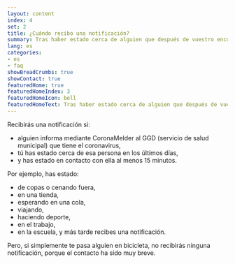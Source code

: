 ```yaml
---
layout: content
index: 4
set: 2
title: ¿Cuándo recibo una notificación?
summary: Tras haber estado cerca de alguien que después de vuestro encuentro se hizo un test y resultó tener el coronavirus.
lang: es
categories:
- es
- faq
showBreadCrumbs: true
showContact: true
featuredHome: true
featuredHomeIndex: 3
featuredHomeIcon: bell
featuredHomeText: Tras haber estado cerca de alguien que después de vuestro encuentro se hizo un test y resultó tener el coronavirus.
---
```


Recibirás una notificación si:
* alguien informa mediante CoronaMelder al GGD (servicio de salud municipal) que tiene el coronavirus,
* tú has estado cerca de esa persona en los últimos días,
* y has estado en contacto con ella al menos 15 minutos.

Por ejemplo, has estado:
* de copas o cenando fuera,
* en una tienda,
* esperando en una cola,
* viajando,
* haciendo deporte,
* en el trabajo,
* en la escuela, y más tarde recibes una notificación.

Pero, si simplemente te pasa alguien en bicicleta, no recibirás ninguna notificación, porque el contacto ha sido muy breve.
